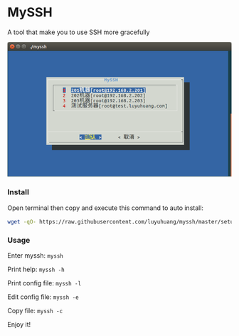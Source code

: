 # MySSH
A tool that make you to use SSH more gracefully

![screenshot](screenshot.png)

### Install
Open terminal then copy and execute this command to auto install:
```bash
wget -qO- https://raw.githubusercontent.com/luyuhuang/myssh/master/setup.sh | sh
```

### Usage

Enter myssh:        `myssh`

Print help:         `myssh -h`

Print config file:  `myssh -l`

Edit config file:   `myssh -e`

Copy file:          `myssh -c`

Enjoy it!
